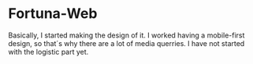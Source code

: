 # Fortuna-Web
Basically, I started making the design of it. I worked having a mobile-first design, so that´s why there are a lot of media querries. I have not started with the logistic part yet.
